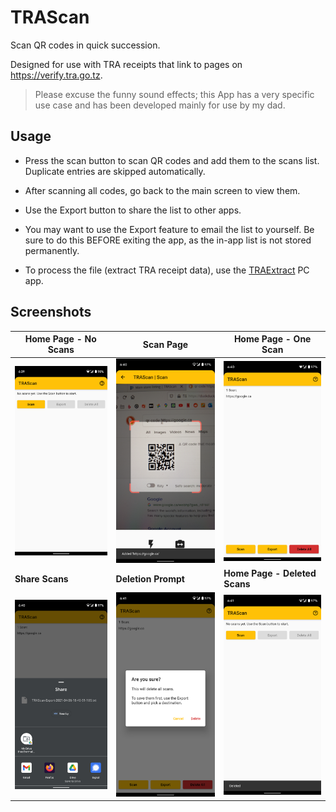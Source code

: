 # TRAScan

Scan QR codes in quick succession.

Designed for use with TRA receipts that link to pages on https://verify.tra.go.tz.

> Please excuse the funny sound effects; this App has a very specific use case and has been developed mainly for use by my dad.



## Usage

- Press the scan button to scan QR codes and add them to the scans list. Duplicate entries are skipped automatically.

- After scanning all codes, go back to the main screen to view them.

- Use the Export button to share the list to other apps.

- You may want to use the Export feature to email the list to yourself. Be sure to do this BEFORE exiting the app, as the in-app list is not stored permanently.

- To process the file (extract TRA receipt data), use the [TRAExtract](https://github.com/ImranR98/TRAExtract/releases) PC app.

## Screenshots

| Home Page - No Scans                                         | Scan Page                                                    | Home Page - One Scan                                         |
| ------------------------------------------------------------ | ------------------------------------------------------------ | ------------------------------------------------------------ |
| <img src="./screenshots/noscans.png" alt="Home Page - No Scans" /> | <img src="./screenshots/scanning.png" alt="Scan Page" />     | <img src="./screenshots/scanlist.png" alt="Home Page - One Scan" /> |
| **Share Scans**                                              | **Deletion Prompt**                                          | **Home Page - Deleted Scans**                                |
| <img src="./screenshots/sharesheet.png" alt="Share Scans" /> | <img src="./screenshots/deleteprompt.png" alt="Deletion Prompt" /> | <img src="./screenshots/deleted.png" alt="Home Page - Deleted Scans" /> |
